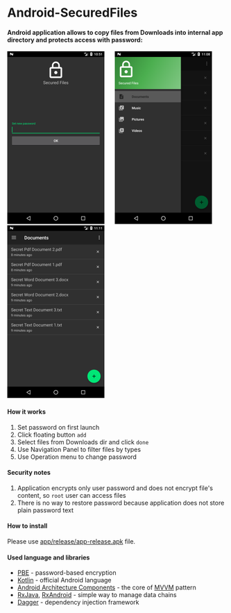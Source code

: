 # Android-SecuredFiles

#### Android application allows to copy files from Downloads into internal app directory and protects access with password:

![link](screenshots/pass_screen.png) &nbsp;&nbsp;&nbsp;&nbsp; ![link](screenshots/nav_drawer.png) &nbsp;&nbsp;&nbsp;&nbsp; ![link](screenshots/main_screen.png)

#### How it works

1. Set password on first launch 
2. Click floating button `add`
3. Select files from Downloads dir and click `done`
4. Use Navigation Panel to filter files by types
5. Use Operation menu to change password

#### Security notes

1. Application encrypts only user password and does not encrypt file's content, so `root` user can access files
2. There is no way to restore password because application does not store plain password text

#### How to install

Please use [app/release/app-release.apk](./app/release/app-release.apk) file.

#### Used language and libraries
 * [PBE](http://www.crypto-it.net/eng/theory/pbe.html) - password-based encryption
 * [Kotlin](https://kotlinlang.org/docs/tutorials/kotlin-android.html) - official Android language
 * [Android Architecture Components](https://developer.android.com/topic/libraries/architecture/index.html) - the core of [MVVM](https://en.wikipedia.org/wiki/Model%E2%80%93view%E2%80%93viewmodel) pattern 
 * [RxJava](https://github.com/ReactiveX/RxJava), [RxAndroid](https://github.com/ReactiveX/RxAndroid) - simple way to manage data chains
 * [Dagger](https://google.github.io/dagger/) - dependency injection framework
